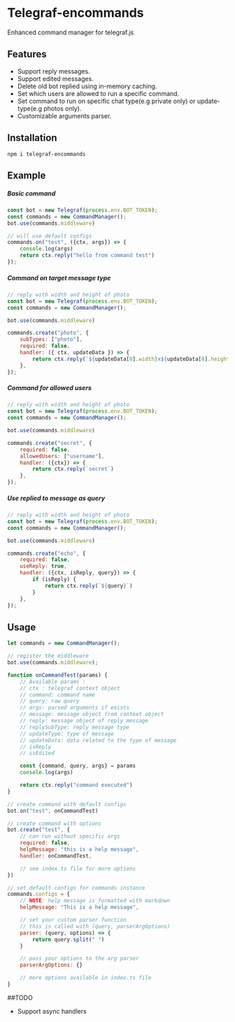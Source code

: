 # Telegraf-encommands
Enhanced command manager for telegraf.js

## Features
* Support reply messages.
* Support edited messages.
* Delete old bot replied using in-memory caching.
* Set which users are allowed to run a specific command.
* Set command to run on specific chat type(e.g private only) or update-type(e.g photos only).
* Customizable arguments parser.

## Installation
`npm i telegraf-encommands`

## Example

##### Basic command
```javascript
const bot = new Telegraf(process.env.BOT_TOKEN);
const commands = new CommandManager();
bot.use(commands.middleware)

// will use default configs
commands.on("test", ({ctx, args}) => {
    console.log(args)
    return ctx.reply("hello from command test")
});
```

##### Command on target message type
```javascript
// reply with width and height of photo
const bot = new Telegraf(process.env.BOT_TOKEN);
const commands = new CommandManager();

bot.use(commands.middleware)

commands.create("photo", {
    subTypes: ["photo"],
    required: false,
    handler: ({ ctx, updateData }) => {
        return ctx.reply(`${updateData[0].width}x${updateData[0].height}`);
    },
});
```

##### Command for allowed users
```javascript
// reply with width and height of photo
const bot = new Telegraf(process.env.BOT_TOKEN);
const commands = new CommandManager();

bot.use(commands.middleware)

commands.create("secret", {
    required: false,
    allowedUsers: ["username"],
    handler: ({ctx}) => {
        return ctx.reply(`secret`)
    },
});
```

##### Use replied to message as query
```javascript
// reply with width and height of photo
const bot = new Telegraf(process.env.BOT_TOKEN);
const commands = new CommandManager();

bot.use(commands.middleware)

commands.create("echo", {
    required: false,
    useReply: true,
    handler: ({ctx, isReply, query}) => {
        if (isReply) {
            return ctx.reply(`${query}`)
        }
    },
});
```

## Usage

```javascript
let commands = new CommandManager();

// register the middleware
bot.use(commands.middleware);

function onCommandTest(params) {
    // Available params :
    // ctx : telegraf context object
    // command: command name
    // query: raw query
    // args: parsed arguments if exists
    // message: message object from context object
    // reply: message object of reply message
    // replySubType: reply message type
    // updateType: type of message
    // updateData: data related to the type of message
    // isReply
    // isEdited

    const {command, query, args} = params
    console.log(args)

    return ctx.reply("command executed")
}

// create command with default configs
bot.on("test", onCommandTest)

// create command with options
bot.create("test", {
    // can run without specific args
    required: false,
    helpMessage: "this is a help message",
    handler: onCommandTest,

    // see index.ts file for more options
})

// set default configs for commands instance
commands.configs = {
    // NOTE: help message is formatted with markdown
    helpMessage: "This is a help message",

    // set your custom parser function
    // this is called with (query, parserArgOptions)
    parser: (query, options) => {
        return query.split(" ")
    }

    // pass your options to the arg parser
    parserArgOptions: {}

    // more options available in index.ts file 
}
```


##TODO
* Support async handlers
